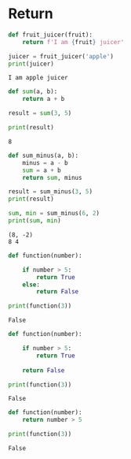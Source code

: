 # Return

```python
def fruit_juicer(fruit):
    return f'I am {fruit} juicer'

juicer = fruit_juicer('apple')
print(juicer)
```

```
I am apple juicer
```

```python
def sum(a, b):
    return a + b

result = sum(3, 5)

print(result)
```

```
8
```

```python
def sum_minus(a, b):
    minus = a - b
    sum = a + b
    return sum, minus

result = sum_minus(3, 5)
print(result)

sum, min = sum_minus(6, 2) 
print(sum, min)
```

```
(8, -2)
8 4
```

```python
def function(number):

    if number > 5:
        return True
    else:
        return False

print(function(3))
```

```
False
```

```python
def function(number):

    if number > 5:
        return True
    
    return False

print(function(3))
```

```
False
```

```python
def function(number):   
    return number > 5

print(function(3))
```

```
False
```
